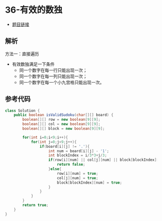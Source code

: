 # 36-有效的数独

- [题目链接](https://leetcode-cn.com/problems/valid-sudoku/)

## 解析

方法一：直接遍历
- 有效数独满足一下条件
    - 同一个数字在每一行只能出现一次；
    - 同一个数字在每一列只能出现一次；
    - 同一个数字在每一个小九宫格只能出现一次。

## 参考代码
```Java
class Solution {
    public boolean isValidSudoku(char[][] board) {
        boolean[][] row = new boolean[9][9];
        boolean[][] col = new boolean[9][9];
        boolean[][] block = new boolean[9][9];

        for(int i=0;i<9;i++){
            for(int j=0;j<9;j++){
                if(board[i][j] != '.'){
                    int num = board[i][j] - '1';
                    int blockIndex = i/3*3+j/3;
                    if(row[i][num] || col[j][num] || block[blockIndex][num]){
                        return false;
                    }else{
                        row[i][num] = true;
                        col[j][num] = true;
                        block[blockIndex][num] = true;
                    }
                }
            }
        }
        return true;
    }
}
```

